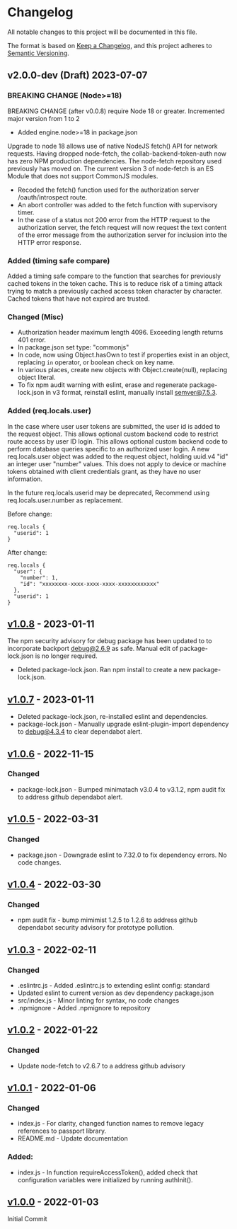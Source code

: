 # Changelog

All notable changes to this project will be documented in this file.

The format is based on [Keep a Changelog](https://keepachangelog.com/en/1.0.0/),
and this project adheres to
[Semantic Versioning](https://semver.org/spec/v2.0.0.html).

## v2.0.0-dev (Draft) 2023-07-07

### BREAKING CHANGE (Node>=18)

BREAKING CHANGE (after v0.0.8) require Node 18 or greater. Incremented major version from 1 to 2

- Added engine.node>=18 in package.json

Upgrade to node 18 allows use of native NodeJS fetch() API for network requests.
Having dropped node-fetch, the collab-backend-token-auth now has zero NPM production dependencies.
The node-fetch repository used previously has moved on. The current 
version 3 of node-fetch is an ES Module that does not support CommonJS modules.

- Recoded the fetch() function used for the authorization server /oauth/introspect route.
- An abort controller was added to the fetch function with supervisory timer.
- In the case of a status not 200 error from the HTTP request to the authorization server, the fetch request will now request the text content of the error message from the authorization server for inclusion into the HTTP error response.

### Added (timing safe compare)

Added a timing safe compare to the function that searches for previously cached tokens 
in the token cache. This is to reduce risk of a timing attack trying to match 
a previously cached access token character by character.
Cached tokens that have not expired are trusted.

### Changed (Misc)

- Authorization header maximum length 4096. Exceeding length returns 401 error.
- In package.json set type: "commonjs"
- In code, now using Object.hasOwn to test if properties exist in an object, replacing `in` operator, or boolean check on key name.
- In various places, create new objects with Object.create(null), replacing object literal.
- To fix npm audit warning with eslint, erase and regenerate package-lock.json in v3 format, reinstall eslint, manually install semver@7.5.3.

### Added (req.locals.user)

In the case where user user tokens are submitted, the user id is added to the request object.
This allows optional custom backend code to restrict route access by user ID login.
This allows optional custom backend code to perform database queries specific to an authorized user login.
A new req.locals.user object was added to the request object, holding uuid.v4 "id" an integer user "number" values.
This does not apply to device or machine tokens obtained with client credentials grant, as they have no user information.

In the future req.locals.userid may be deprecated, Recommend using req.locals.user.number as replacement.

Before change:

```
req.locals {
  "userid": 1
}
```

After change:

```
req.locals {
  "user": {
    "number": 1,
    "id": "xxxxxxxx-xxxx-xxxx-xxxx-xxxxxxxxxxxx"
  },
  "userid": 1
}
```

## [v1.0.8](https://github.com/cotarr/collab-backend-token-auth/releases/tag/v1.0.8) - 2023-01-11

The npm security advisory for debug package has been updated to 
to incorporate backport debug@2.6.9 as safe. Manual edit of package-lock.json is 
no longer required.

- Deleted package-lock.json. Ran npm install to create a new package-lock.json.

## [v1.0.7](https://github.com/cotarr/collab-backend-token-auth/releases/tag/v1.0.7) - 2023-01-11

- Deleted package-lock.json, re-installed eslint and dependencies.
- package-lock.json - Manually upgrade eslint-plugin-import dependency to debug@4.3.4 to clear dependabot alert.

## [v1.0.6](https://github.com/cotarr/collab-backend-token-auth/releases/tag/v1.0.6) - 2022-11-15

### Changed

- package-lock.json - Bumped minimatach v3.0.4 to v3.1.2, npm audit fix to address github dependabot alert.

## [v1.0.5](https://github.com/cotarr/collab-backend-token-auth/releases/tag/v1.0.5) - 2022-03-31

### Changed

- package.json - Downgrade eslint to 7.32.0 to fix dependency errors. No code changes.

## [v1.0.4](https://github.com/cotarr/collab-backend-token-auth/releases/tag/v1.0.4) - 2022-03-30

### Changed

- npm audit fix - bump mimimist 1.2.5 to 1.2.6 to address github dependabot security advisory for prototype pollution.

## [v1.0.3](https://github.com/cotarr/collab-backend-token-auth/releases/tag/v1.0.3) - 2022-02-11

### Changed

- .eslintrc.js - Added .eslintrc.js to extending eslint config: standard
- Updated eslint to current version as dev dependency package.json
- src/index.js - Minor linting for syntax, no code changes
- .npmignore - Added .npmignore to repository

## [v1.0.2](https://github.com/cotarr/collab-backend-token-auth/releases/tag/v1.0.2) - 2022-01-22

### Changed

- Update node-fetch to v2.6.7 to a address github advisory

## [v1.0.1](https://github.com/cotarr/collab-backend-token-auth/releases/tag/v1.0.1) - 2022-01-06

### Changed

- index.js - For clarity, changed function names to remove legacy references to passport library.
- README.md - Update documentation

### Added:

- index.js - In function requireAccessToken(), added check that configuration variables were initialized by running authInit().

## [v1.0.0](https://github.com/cotarr/collab-backend-token-auth/releases/tag/v1.0.0) - 2022-01-03

Initial Commit
